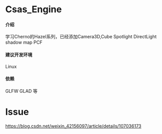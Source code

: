 # Csas_Engine

#### 介绍

学习Cherno的Hazel系列，已经添加Camera3D,Cube
Spotlight DirectLight
shadow map PCF

#### 建议开发环境

Linux

#### 依赖

GLFW GLAD 等

# Issue

https://blog.csdn.net/weixin_42156097/article/details/107036173